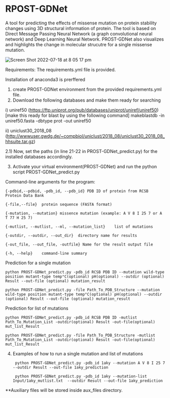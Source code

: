 # RPOST-GDNet
A tool for predicting the effects of missense mutation on protein stability changes using 3D structural information of protein. The tool is based on Direct Message Passing Neural Network (a graph convolutional neural network) and Deep Learning Neural Network. PROST-GDNet also visualizes and highlights the change in molecular strucutre for a single missense mutation.

![Screen Shot 2022-07-18 at 8 05 17 pm](https://user-images.githubusercontent.com/48677766/179489746-304bcfd6-311e-4b48-a3d4-107672487adb.png)


Requirements: The requirements.yml file is provided.

Installation of anaconda3 is prerffered
1. create PROST-GDNet environment from the provided requirements.yml file.
2. Download the following databases and make them ready for searching
  
  i) uniref50 (https://ftp.uniprot.org/pub/databases/uniprot/uniref/uniref50) [make this ready for blast by using the following command]
        makeblastdb -in uniref50.fasta -dbtype prot -out uniref50
  
  ii) uniclust30_2018_08 (http://wwwuser.gwdg.de/~compbiol/uniclust/2018_08/uniclust30_2018_08_hhsuite.tar.gz)
  
  2.1) Now, set the paths (in line 21-22 in PROST-GDNet_predict.py) for the installed databases accordingly.
  
3. Activate your virtual environment(PROST-GDNet) and run the python script PROST-GDNet_predict.py

  Command-line arguments for the program:
  
    {-pdbid,--pdbid, -pdb_id, --pdb_id} PDB ID of protein from RCSB Protein Data Bank
    
    {-file,--file}	protein sequence (FASTA format)

    {-mutation, --mutation}	missence mutation (example: A V 8 I 25 7 or A T 77 H 25 7)

    {-mutlist, --mutlist, --ml, --mutation_list}	list of mutations

    {-outdir, --outdir, --out_dir}	directory name for results

    {-out_file, --out_file, -outfile} Name for the result output file

    {-h, --help}	command-line summary
    

Prediction for a single mutation
      
    python PROST-GDNet_predict.py -pdb_id RCSB PDB ID --mutation wild-type position mutant-type temp°C(optional) pH(optional) --outdir (optional) Result --out-file (optional) mutation_result
  
    python PROST-GDNet_predict.py -file Path_To_PDB_Structure --mutation wild-type position mutant-type temp°C(optional) pH(optional) --outdir (optional) Result --out-file (optional) mutation_result
    
Prediction for list of mutations
       
    python PROST-GDNet_predict.py -pdb_id RCSB PDB ID -mutlist Path_To_Mutation_List -outdir(optional) Result -out-file(optional) mut_list_Result
       
    python PROST-GDNet_predict.py -file Path_To_PDB_Structure -mutlist Path_To_Mutation_List -outdir(optional) Result -out-file(optional) mut_list_Result
       
4. Examples of how to run a single mutation and list of mutations
    
        python PROST-GDNet_predict.py -pdb_id 1aky --mutation A V 8 I 25 7  --outdir Result --out-file 1aky_prediction
        
        python PROST-GDNet_predict.py -pdb_id 1aky --mutation-list Input/1aky_mutlist.txt  --outdir Result --out-file 1aky_prediction

**Auxiliary files will be stored inside aux_files directory.
